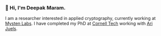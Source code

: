 ### 👋 Hi, I'm Deepak Maram. 

I am a researcher interested in applied cryptography, currently working at [Mysten Labs](https://mystenlabs.com/). I have completed my PhD at [Cornell Tech](https://tech.cornell.edu/) working with [Ari Juels](https://www.arijuels.com/).

<!--
**mskd12/mskd12** is a ✨ _special_ ✨ repository because its `README.md` (this file) appears on your GitHub profile.

Here are some ideas to get you started:

- 🔭 I’m currently working on ...
- 🌱 I’m currently learning ...
- 👯 I’m looking to collaborate on ...
- 🤔 I’m looking for help with ...
- 💬 Ask me about ...
- 📫 How to reach me: ...
- 😄 Pronouns: ...
- ⚡ Fun fact: ...
-->
